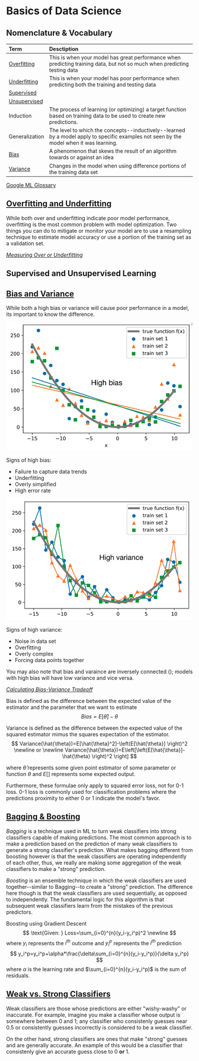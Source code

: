 # Basics of Data Science

## **Nomenclature & Vocabulary**
|Term|Desctiption|
|:-|:-|
[Overfitting](#overfitting-and-underfitting)|This is when your model has great performance when predicting training data, but not so much when predicting testing data
[Underfitting](#overfitting-and-underfitting)|This is when your model has poor performance when predicting both the training and testing data
[Supervised](#supervised-and-unsupervised-learning)|
[Unsupervised](#supervised-and-unsupervised-learning)|
Induction|The process of learning (or optimizing) a target function based on training data to be used to create new predictions.
Generalization|The level to which the concepts--inductively--learned by a model apply to specific examples not seen by the model when it was learning.
[Bias](#bias-and-variance)|A phenomenon that skews the result of an algorithm towards or against an idea
[Variance](#bias-and-variance)|Changes in the model when using difference portions of the training data set

[Google ML Glossary](https://developers.google.com/machine-learning/glossary)

## [**Overfitting and Underfitting**](https://machinelearningmastery.com/overfitting-and-underfitting-with-machine-learning-algorithms/)
While both over and underfitting indicate poor model performance, overfitting is the most common problem with model optimization. Two things you can do to mitigate or monitor your model are to use a resampling technique to estimate model accuracy or use a portion of the training set as a validation set.

[_Measuring Over or Underfitting_](https://towardsdatascience.com/overfitting-vs-underfitting-a-complete-example-d05dd7e19765)


## **Supervised and Unsupervised Learning**

## [**Bias and Variance**](https://www.bmc.com/blogs/bias-variance-machine-learning/)
While both a high bias or variance will cause poor performance in a model, its important to know the difference.

![image](images/Screenshot%202022-12-11%20at%202.50.00%20AM.png)

Signs of high bias:
* Failure to capture data trends
* Underfitting
* Overly simplified
* High error rate

![image](images/Screenshot%202022-12-11%20at%202.54.23%20AM.png)

Signs of high variance:
* Noise in data set
* Overfitting
* Overly complex
* Forcing data points together

You may also note that bias and varaince are inversely connected (); models with high bias will have low variance and vice versa.

[_Calculating Bias-Variance Tradeoff_](http://rasbt.github.io/mlxtend/user_guide/evaluate/bias_variance_decomp/)

Bias is defined as the difference between the expected value of the estimator and the parameter that we want to estimate
$$
Bias=E[\hat{\theta}]-\theta
$$

Variance is defined as the difference between the expected value of the squared estimator mimus the squares expectation of the estimator.
$$
Variance(\hat{\theta})=E[\hat{\theta}^2]-\left(E[\hat{\theta}] \right)^2
\newline or \newline
Variance(\hat{\theta})=E\left[\left(E[\hat{\theta}]-\hat{\theta} \right)^2 \right]
$$

where $\hat{\theta}$ represents some given point estimator of some parameter or function $\theta$ and $E\left[ \right]$ represents some expected output.

Furthermore, these formulae only apply to squared error loss, not for 0-1 loss. 0-1 loss is commonly used for classification problems where the predictions proximity to either 0 or 1 indicate the model's favor.

## [__Bagging & Boosting__](https://medium.com/@sauryathome/boosting-machine-learning-b424e84066a3)

_Bagging_ is a technique used in ML to turn weak classifiers into strong classifiers capable of making predictions. The most common approach is to make a prediction based on the prediction of many weak classifiers to generate a strong classifier's prediction. What makes bagging different from boosting however is that the weak classifiers are operating independently of each other, thus, we really are making some aggregation of the weak classifiers to make a "strong" prediction.

_Boosting_ is an ensemble technique in which the weak classifiers are used together--similar to Bagging--to create a "strong" prediction. The difference here though is that the weak classifiers are used sequentially, as opposed to independently. The fundamental logic for this algorithm is that subsequent weak classifiers learn from the mistakes of the previous predictors.

Boosting using Gradient Descent
$$
\text{Given: } Loss=\sum_{i=0}^{n}(y_i-y_i^p)^2
\newline
$$
where $y_i$ represents the $i^{th}$ outcome and $y_i^p$ represents the $i^{th}$ prediction
$$
y_i^p=y_i^p+\alpha*\frac{\delta\sum_{i=0}^{n}(y_i-y_i^p)}{\delta y_i^p}
$$
where $\alpha$ is the learning rate and $\sum_{i=0}^{n}(y_i-y_i^p)$ is the sum of residuals.


## [__Weak vs. Strong Classifiers__]()
Weak classifiers are those whose predictions are either "wishy-washy" or inaccurate. For example, imagine you make a classifier whose output is somewhere between 0 and 1; any classifier who consistenly guesses near 0.5 or consistently guesses incorrectly is considered to be a weak classifier.

On the other hand, strong classifiers are ones that make "strong" guesses and are generally accurate. An example of this would be a classifier that consistenly give an accurate guess close to 0 **or** 1.

